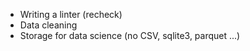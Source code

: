 - Writing a linter (recheck)
- Data cleaning
- Storage for data science (no CSV, sqlite3, parquet ...)
